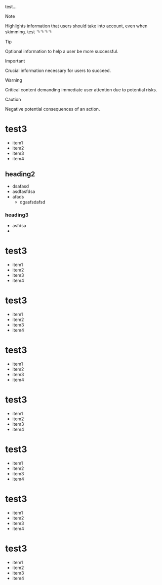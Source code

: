 test...

> [!NOTE]  
> Highlights information that users should take into account, even when skimming.
> ~~test~~ ㅋㅋㅋㅋ


> [!TIP]
> Optional information to help a user be more successful.

> [!IMPORTANT]  
> Crucial information necessary for users to succeed.

> [!WARNING]  
> Critical content demanding immediate user attention due to potential risks.

> [!CAUTION]
> Negative potential consequences of an action.

# test3

* item1
* item2
* item3
* item4

## heading2

* dsafasd
* asdfasfdsa
* afads
  * dgasfsdafsd

### heading3

* asfdsa
* 

# test3

* item1
* item2
* item3
* item4

# test3

* item1
* item2
* item3
* item4

# test3

* item1
* item2
* item3
* item4

# test3

* item1
* item2
* item3
* item4

# test3

* item1
* item2
* item3
* item4

# test3

* item1
* item2
* item3
* item4

# test3

* item1
* item2
* item3
* item4

